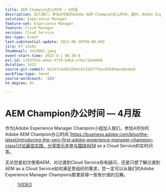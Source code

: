 ```yaml
---
title: AEM Champion办公时间 — 4月版
description: 加入我们，参加4月版的Adobe AEM Champion办公时间，届时，Adobe Experience Manager Champion小组将讨论最佳实践、分享提示并参与围绕AEM as a Cloud Service的现场问答。 无论您是初次使用AEM、对过渡到Cloud Service存有疑问，还是只想了解过渡到AEM as a Cloud Service如何满足贵组织的需求，您一定可以从我们的Adobe Experience Manager Champions那里获得一些有价值的见解。
solution: Experience Manager
feature-set: Experience Manager
feature: Cloud Manager
version: Cloud Service
doc-type: Event
last-substantial-update: 2023-06-30T00:00:00Z
jira: KT-13182
thumbnail: 3419001.jpeg
event-start-time: 2023-4-1 08:30-8
exl-id: 1793792e-e8ea-4f39-bdb4-e7be733e4660
duration: 5423
source-git-commit: 9a297cda953d4414131657f9ac84580aea0eabeb
workflow-type: tm+mt
source-wordcount: '183'
ht-degree: 0%

---
```


# AEM Champion办公时间 — 4月版

作为[Adobe Experience Manager Champion小组加入我们，参加4月份的Adobe AEM Champion办公时间 |https://business.adobe.com/blog/the-latest/introducing-the-very-first-adobe-experience-manager-champion-class]讨论最佳实践、分享提示并参与围绕AEM as a Cloud Service的实时问答。

无论您是初次使用AEM、对过渡到Cloud Service存有疑问，还是只想了解过渡到AEM as a Cloud Service如何满足贵组织的需求，您一定可以从我们的Adobe Experience Manager Champions那里获得一些有价值的见解。

>[!VIDEO](https://video.tv.adobe.com/v/3419001/?learn=on)
